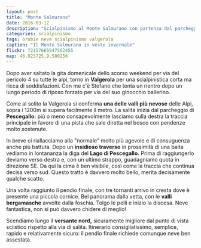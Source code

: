 ```yaml
---
layout: post
title: "Monte Salmurano"
date: 2016-03-12
description: "Scialpinismo al Monte Salmurano con partenza dal parcheggio di Pescegallo"
categories: scialpinismo
tags: orobie neve scialpinismo valgerola
caption: "Il Monte Salmurano in veste invernale"
flickr: 72157665947562455
map: 46.023725,9.580256
---
```


Dopo aver saltato la gita domenicale dello scorso weekend per via del pericolo 4 su tutte le alpi, torno in **Valgerola** per una scialpinistica corta ma ricca di soddisfazioni. Con me c'è Stefano che tenta un rientro dopo un lungo periodo di riposo forzato per via del suo ginocchio ballerino.

Come al solito la Valgerola si conferma **una delle valli più nevose** delle Alpi, sopra i 1200m si supera facilmente il metro. La salita inizia dal parcheggio di **Pescegallo:** più o meno consapevolmente lasciamo sulla destra la traccia principale in favore di una pista che sale diretta nel bosco con pendenze molto sostenute. 

In breve ci riallacciamo alla "normale" molto più agevole e di consuguenza anche più battuta. Dopo un **insidioso traverso** in prossimità di una baita vediamo in lontananza la diga del **Lago di Pescegallo.** Prima di raggiungerlo deviamo verso destra e, con un ultimo strappo, guadagniamo quota in direzione SE. Da qui la cima è ben visibile, così come la traccia che continua decisa verso sud. Questo tratto è davvero molto bello, merita decisamente qualche scatto.

Una volta raggiunto il pendio finale, con tre tornanti arrivo in cresta dove è presente una piccola cornice. Bel panorama dalla vetta, con le **valli bergamasche** avvolte dalla foschia. Tolgo le pelli e inizio la discesa. Neve fantastica, non si può davvero chidere di meglio! 

Scendiamo lungo il **versante nord,** sicuramente migliore dal punto di vista sciistico rispetto alla via di salita. Itinerario consigliatissimo, semplice, rapido e relativamente sicuro: il pendio finale richiede comunque neve ben assestata.